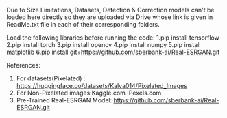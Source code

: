 Due to Size Limitations, Datasets, Detection & Correction models can't be loaded here directly so they are uploaded via Drive whose link is given in ReadMe.txt file in each of their corresponding folders. 

Load the following libraries before running the code:
1.pip install tensorflow
2.pip install torch
3.pip install opencv
4.pip install numpy
5.pip install matplotlib
6.pip install git+https://github.com/sberbank-ai/Real-ESRGAN.git

References:
1. For datasets(Pixelated) : https://huggingface.co/datasets/Kalva014/Pixelated_Images
2. For Non-Pixelated images:Kaggle.com
                           :Pexels.com
3. Pre-Trained Real-ESRGAN Model: https://github.com/sberbank-ai/Real-ESRGAN.git 
   
